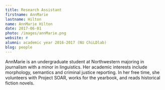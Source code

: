 ```yaml
---
title: Research Assistant
firstname: AnnMarie
lastname: Hilton
name: AnnMarie Hilton
date: 2017-06-01
photo: /images/annMarie.png
website: #
alumni: academic year 2016-2017 (NU ChiLDlab)
blog: people
---
```


AnnMarie is an undergraduate student at Northwestern majoring in journalism with a minor in linguistics. Her academic interests include morphology, semantics and criminal justice reporting. In her free time, she volunteers with Project SOAR, works for the yearbook, and reads historical fiction novels.
